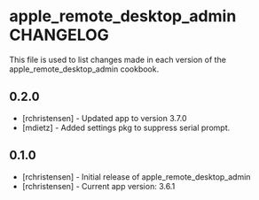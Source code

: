 apple_remote_desktop_admin CHANGELOG
====================================

This file is used to list changes made in each version of the apple_remote_desktop_admin cookbook.

0.2.0
-----
- [rchristensen] - Updated app to version 3.7.0
- [mdietz] - Added settings pkg to suppress serial prompt.

0.1.0
-----
- [rchristensen] - Initial release of apple_remote_desktop_admin
- [rchristensen] - Current app version: 3.6.1